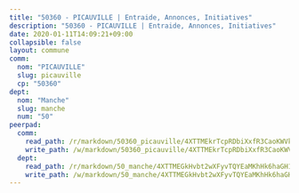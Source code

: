 ```yaml
---
title: "50360 - PICAUVILLE | Entraide, Annonces, Initiatives"
description: "50360 - PICAUVILLE | Entraide, Annonces, Initiatives"
date: 2020-01-11T14:09:21+09:00
collapsible: false
layout: commune
comm:
  nom: "PICAUVILLE"
  slug: picauville
  cp: "50360"
dept:
  nom: "Manche"
  slug: manche
  num: "50"
peerpad:
  comm:
    read_path: /r/markdown/50360_picauville/4XTTMEkrTcpRDbiXxfR3CaoKWVk2tZ2Aic8Xd7XH9R5EyCeUV
    write_path: /w/markdown/50360_picauville/4XTTMEkrTcpRDbiXxfR3CaoKWVk2tZ2Aic8Xd7XH9R5EyCeUV-K3TgTrn6NStf2HtDLtFYYjCiaNntw9RbfG9vVfCqPV8E7azBX8WteifeKqm53yzeM1fherxoR15osc7j5UQN4xZ3zqPpYrtwiSk6f15ckc9miX6H5P8eYiPGbyeAM9mYnjwJKdAD
  dept:
    read_path: /r/markdown/50_manche/4XTTMEGkHvbt2wXFyvTQYEaMKhHk6haGH1SzsRNevKgBDTuXr
    write_path: /w/markdown/50_manche/4XTTMEGkHvbt2wXFyvTQYEaMKhHk6haGH1SzsRNevKgBDTuXr-K3TgUSx1rwmRRLqHcTLLdo4dVfTRKvf94KKagmUFPevWSp2f9nuc6fJF25TtLArzK8teuQ5TvuAMqW38N2MYgT18hBoXtjmKX9WuSn2vkujmSJPp3gF4gsuMmfEM8Th4Ap94heFE
---
```


